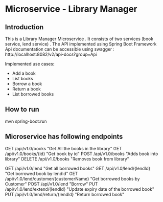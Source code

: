 
# Microservice  - Library Manager

## Introduction

This is a Library Manager Microservice . It consists of two services (book service, lend service) .
The API implemented using Spring Boot Framework
Api documentation can be accessible using swagger : http://localhost:8082/v2/api-docs?group=Api


Implemented use cases:

* Add a book
* List books
* Borrow a book
* Return a book
* List borrowed books

## How to run

mvn spring-boot:run

## Microservice has following endpoints

GET /api/v1.0/books "Get All the books in the library"
GET /api/v1.0/books/{id}    "Get book by id"
POST /api/v1.0/books  "Adds book into library"
DELETE /api/v1.0/books  "Removes book from library"

GET /api/v1.0/lend  "Get all borrowed books"
GET /api/v1.0/lend/{lendId} "Get borrowed book by lendId"
GET /api/v1.0/lend/customer/{customerName}  "Get borrowed books by Customer"
POST /api/v1.0/lend  "Borrow"
PUT /api/v1.0/lend/extend/{lendId}  "Update expiry date of the borrowed book"
PUT /api/v1.0/lend/return/{lendId}  "Return borrowed book"
